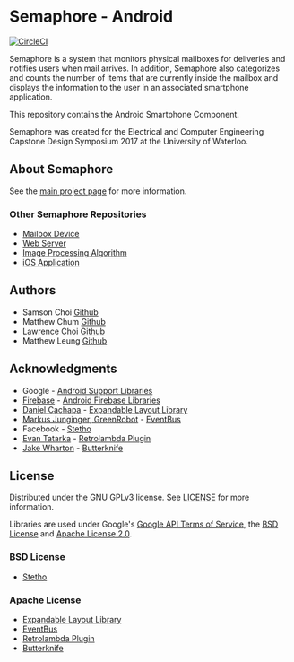 # Semaphore - Android

[![CircleCI](https://circleci.com/gh/shlchoi/semaphore-android.svg?style=svg&circle-token=cbed7a3c4f3cdd5a531b9cfe97c04a9fe6c26f24)](https://circleci.com/gh/shlchoi/semaphore-android)

Semaphore is a system that monitors physical mailboxes for deliveries and notifies users when mail arrives. In addition, Semaphore also categorizes and counts the number of items that are currently inside the mailbox and displays the information to the user in an associated smartphone application.  

This repository contains the Android Smartphone Component.

Semaphore was created for the Electrical and Computer Engineering Capstone Design Symposium 2017 at the University of Waterloo.


## About Semaphore
See the [main project page](https://shlchoi.github.io/semaphore) for more information.

### Other Semaphore Repositories
* [Mailbox Device](https://github.com/shlchoi/semaphore-mailbox)
* [Web Server](https://github.com/shlchoi/semaphore-server)
* [Image Processing Algorithm](https://github.com/mattcwc/semaphore-raspi)
* [iOS Application](https://github.com/shlchoi/semaphore-ios)


## Authors

* Samson Choi 	[Github](https://github.com/shlchoi)
* Matthew Chum 	[Github](https://github.com/mattcwc)
* Lawrence Choi	[Github](https://github.com/l2choi)
* Matthew Leung [Github](https://github.com/mshleung)


## Acknowledgments
* Google - [Android Support Libraries](https://developer.android.com/topic/libraries/support-library/index.html)
* [Firebase](https://firebase.google.com) - [Android Firebase Libraries](https://firebase.google.com/docs/android/)
* [Daniel Cachapa](https://github.com/cachapa) - [Expandable Layout Library](https://github.com/cachapa/ExpandableLayout)
* [Markus Junginger, GreenRobot](http://greenrobot.org/) - [EventBus](http://greenrobot.org/eventbus/)
* Facebook - [Stetho](http://facebook.github.io/stetho/)
* [Evan Tatarka](https://github.com/evant) - [Retrolambda Plugin](https://github.com/evant/gradle-retrolambda)
* [Jake Wharton](https://github.com/JakeWharton) - [Butterknife](http://jakewharton.github.io/butterknife/)


## License

Distributed under the GNU GPLv3 license. See [LICENSE](https://github.com/shlchoi/semaphore-android/blob/master/LICENSE) for more information.

Libraries are used under Google's [Google API Terms of Service](https://developers.google.com/terms/), the [BSD License](https://opensource.org/licenses/BSD-3-Clause) and [Apache License 2.0](http://www.apache.org/licenses/LICENSE-2.0.html).

### BSD License
* [Stetho](http://facebook.github.io/stetho/)

### Apache License
* [Expandable Layout Library](https://github.com/cachapa/ExpandableLayout)
* [EventBus](http://greenrobot.org/eventbus/)
* [Retrolambda Plugin](https://github.com/evant/gradle-retrolambda)
* [Butterknife](http://jakewharton.github.io/butterknife/)
